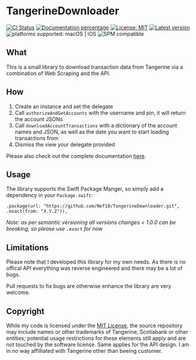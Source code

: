 # TangerineDownloader

[![CI Status](https://github.com/Nef10/TangerineDownloader/workflows/CI/badge.svg?event=push)](https://github.com/Nef10/TangerineDownloader/actions?query=workflow%3A%22CI%22) [![Documentation percentage](https://nef10.github.io/TangerineDownloader/badge.svg)](https://nef10.github.io/TangerineDownloader/) [![License: MIT](https://img.shields.io/github/license/Nef10/TangerineDownloader)](https://github.com/Nef10/TangerineDownloader/blob/main/LICENSE) [![Latest version](https://img.shields.io/github/v/release/Nef10/TangerineDownloader?label=SemVer&sort=semver)](https://github.com/Nef10/TangerineDownloader/releases) ![platforms supported: macOS | iOS](https://img.shields.io/badge/platform-macOS%20%7C%20iOS-blue) ![SPM compatible](https://img.shields.io/badge/SPM-compatible-blue)

## What

This is a small library to download transaction data from Tangerine via a combination of Web Scraping and the API.

## How

1) Create an instance and set the delegate
2) Call `authorizeAndGetAccounts` with the username and pin, it will return the account JSONs
3) Call `downloadAccountTransactions` with a dictionary of the account names and JSON, as well as the date you want to start loading transactions from
4) Dismiss the view your delegate provided

Please also check out the complete documentation [here](https://nef10.github.io/TangerineDownloader/).

## Usage

The library supports the Swift Package Manger, so simply add a dependency in your `Package.swift`:

```
.package(url: "https://github.com/Nef10/TangerineDownloader.git", .exact(from: "X.Y.Z")),
```

*Note: as per semantic versioning all versions changes < 1.0.0 can be breaking, so please use `.exact` for now*

## Limitations

Please note that I developed this library for my own needs. As there is no offical API everything was reverse engineered and there may be a lot of bugs.

Pull requests to fix bugs are otherwise enhance the library are very welcome.

## Copyright

While my code is licensed under the [MIT License](https://github.com/Nef10/TangerineDownloader/blob/main/LICENSE), the source repository may include names or other trademarks of Tangerine, Scotiabank or other entities; potential usage restrictions for these elements still apply and are not touched by the software license. Same applies for the API design. I am in no way affilliated with Tangerine other than beeing customer.
